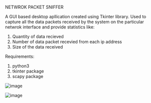 NETWROK PACKET SNIFFER

A GUI based desktop apllication created using Tkinter library.
Used to capture all the data packets received by the system on the particular netwrok interface and provide statistics like:


1) Quantity of data recieved
2) Number of data packet recevied from each ip address
3) Size of the data received

 Requirements:
 1) python3
 2) tkinter package
 3) scapy package

![image](https://github.com/Siva0910/network_packet_sniffer/assets/95603330/6f88cfeb-9fe8-4179-abd0-61ac565ae3ab)

![image](https://github.com/Siva0910/network_packet_sniffer/assets/95603330/94abfa65-b4f3-465e-8780-cf9237fbfcad)

